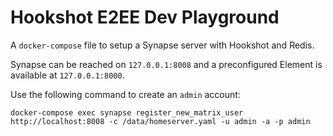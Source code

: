 # Hookshot E2EE Dev Playground

A `docker-compose` file to setup a Synapse server with Hookshot and Redis.

Synapse can be reached on `127.0.0.1:8008` and a preconfigured Element is available at `127.0.0.1:8000`.

Use the following command to create an `admin` account:

```
docker-compose exec synapse register_new_matrix_user http://localhost:8008 -c /data/homeserver.yaml -u admin -a -p admin
```
